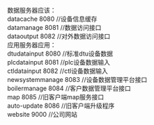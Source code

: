 数据服务器应该：<br/>
datacache 8080  //设备信息缓存<br/>
datamanage 8081 //数据访问接口<br/>
dataoutput 8082 //对外数据访问接口<br/>
应用服务器应用：<br/>
dtudatainput 8080 //标准dtu设备数据<br/>
plcdatainput 8081 //plc设备数据输入<br/>
ctldatainput 8082 //ctl设备数据输入<br/>
newsystemmanage 8083  //设备数据管理平台接口<br/>
boilermanage    8084  //客户数据管理平台接口<br/>
map             8085  //旧客户端map服务接口<br/>
auto-update     8086  //旧客户端升级程序<br/>
website         9000  //公司网站<br/>


